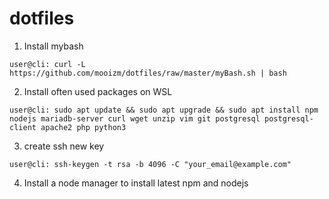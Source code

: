 # dotfiles

1) Install mybash 
```console
user@cli: curl -L https://github.com/mooizm/dotfiles/raw/master/myBash.sh | bash
```

2) Install often used packages on WSL
```console
user@cli: sudo apt update && sudo apt upgrade && sudo apt install npm nodejs mariadb-server curl wget unzip vim git postgresql postgresql-client apache2 php python3
```
3) create ssh new key

```console
user@cli: ssh-keygen -t rsa -b 4096 -C "your_email@example.com"
```

4) Install a node manager to install latest npm and nodejs

